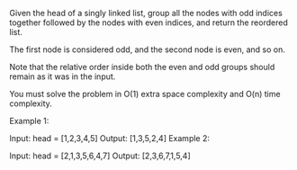 ﻿Given the head of a singly linked list, group all the nodes with odd indices together followed by the nodes with even indices, and return the reordered list.

The first node is considered odd, and the second node is even, and so on.

Note that the relative order inside both the even and odd groups should remain as it was in the input.

You must solve the problem in O(1) extra space complexity and O(n) time complexity.

 

Example 1:


Input: head = [1,2,3,4,5]
Output: [1,3,5,2,4]
Example 2:


Input: head = [2,1,3,5,6,4,7]
Output: [2,3,6,7,1,5,4]
